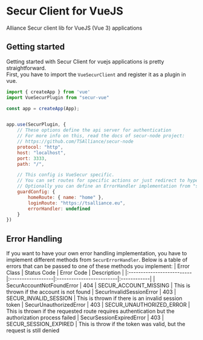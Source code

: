 # Secur Client for VueJS
Alliance Secur client lib for VueJS (Vue 3) applications

## Getting started
Getting started with Secur Client for vuejs applications is pretty straightforward. <br>
First, you have to import the `VueSecurClient` and register it as a plugin in vue.

```javascript
import { createApp } from 'vue'
import VueSecurPlugin from "secur-vue"

const app = createApp(App);


app.use(SecurPlugin, {
    // These options define the api server for authentication
    // For more info on this, read the docs of secur-node project:
    // https://github.com/TSAlliance/secur-node
    protocol: "http",
    host: "localhost",
    port: 3333,
    path: "/",

    // This config is VueSecur specific.
    // You can set routes for specific actions or just redirect to hyperlinks. (e.g.: in loginRoute)
    // Optionally you can define an ErrorHandler implementation from "secur-vue/lib/securErrorHandler"
    guardConfig: {
        homeRoute: { name: "home" },
        loginRoute: "https://tsalliance.eu",
        errorHandler: undefined
    }
})
```

## Error Handling
If you want to have your own error handling implementation, you have to implement different methods from `SecurErrorHandler`.
Below is a table of errors that can be passed to one of these methods you implement:
| Error Class               | Status Code       | Error Code               | Description |
|:--------------------------|:------------------|:-------------------------|:------------|
| SecurAccountNotFoundError | 404               | SECUR_ACCOUNT_MISSING    | This is thrown if the account is not found
| SecurInvalidSessionError  | 403               | SECUR_INVALID_SESSION    | This is thrown if there is an invalid session token
| SecurUnauthorizedError    | 403               | SECUR_UNAUTHORIZED_ERROR | This is thrown if the requested route requires authentication but the authorization process failed
| SecurSessionExpiredError  | 403               | SECUR_SESSION_EXPIRED    | This is throw if the token was valid, but the request is still denied